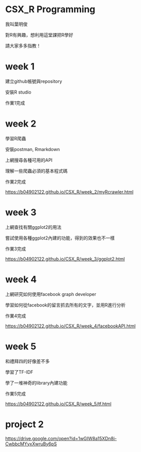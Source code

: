# CSX_R Programming

我叫葉明俊

對R有興趣，想利用這堂課把R學好

請大家多多指教！


# week 1

建立github帳號與repository

安裝R studio

作業1完成


# week 2

學習R爬蟲

安裝postman, Rmarkdown

上網搜尋各種可用的API

理解一些爬蟲必須的基本程式碼

作業2完成

https://b04902122.github.io/CSX_R/week_2/myRcrawler.html  


# week 3

上網查找有關ggplot2的用法

嘗試使用各種ggplot2內建的功能，得到的效果也不一樣

作業3完成

https://b04902122.github.io/CSX_R/week_3/ggplot2.html  


# week 4

上網研究如何使用facebook graph developer

學習如何從facebook的留言抓去所有的文字，並用R進行分析

作業4完成

https://b04902122.github.io/CSX_R/week_4/facebookAPI.html


# week 5

和禮拜四的好像差不多

學習了TF-IDF

學了一堆神奇的library內建功能

作業5完成

https://b04902122.github.io/CSX_R/week_5/tf.html


# project 2

https://drive.google.com/open?id=1wGIW8a15XDn8i-CwbbcMYyxXwruBy6pS
